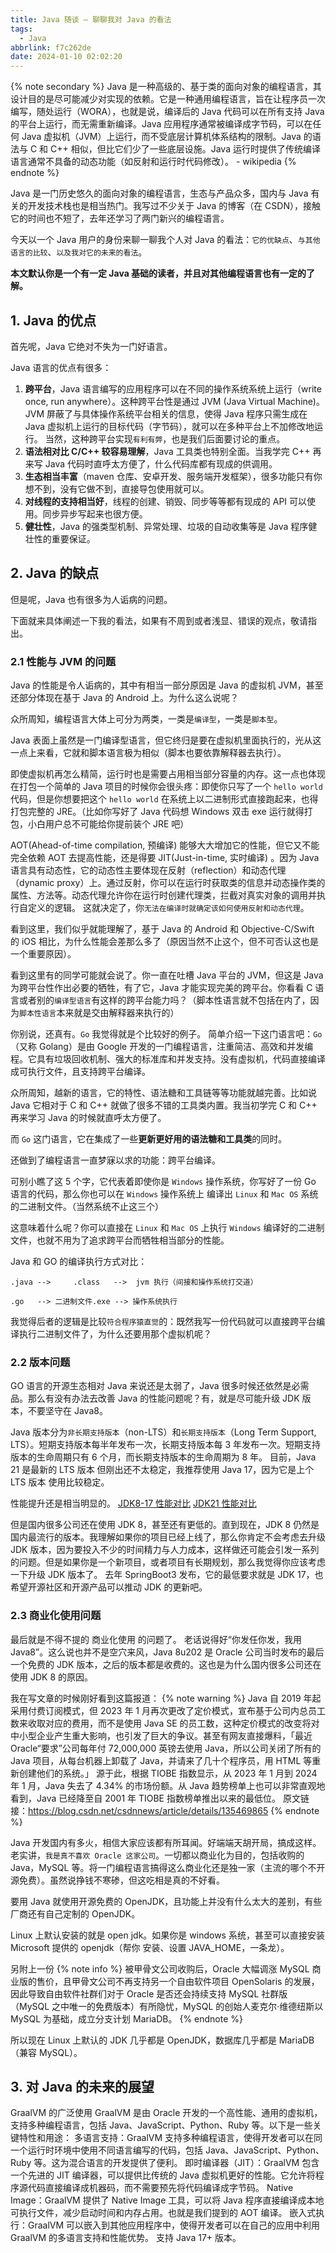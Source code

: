 ```yaml
---
title: Java 随谈 — 聊聊我对 Java 的看法
tags:
  - Java
abbrlink: f7c262de
date: 2024-01-10 02:02:20
---
```


{% note secondary %}
Java 是一种高级的、基于类的面向对象的编程语言，其设计目的是尽可能减少对实现的依赖。它是一种通用编程语言，旨在让程序员一次编写，随处运行（WORA），也就是说，编译后的 Java 代码可以在所有支持 Java 的平台上运行，而无需重新编译。Java 应用程序通常被编译成字节码，可以在任何 Java 虚拟机（JVM）上运行，而不受底层计算机体系结构的限制。Java 的语法与 C 和 C++ 相似，但比它们少了一些底层设施。Java 运行时提供了传统编译语言通常不具备的动态功能（如反射和运行时代码修改）。 - wikipedia
{% endnote %}


Java 是一门历史悠久的面向对象的编程语言，生态与产品众多，国内与 Java 有关的开发技术栈也是相当热门。我写过不少关于 Java 的博客（在 CSDN），接触它的时间也不短了，去年还学习了两门新兴的编程语言。

今天以一个 Java 用户的身份来聊一聊我个人对 Java 的看法：`它的优缺点`、`与其他语言的比较`、`以及我对它的未来的看法`。

**本文默认你是一个有一定 Java 基础的读者，并且对其他编程语言也有一定的了解。**

## 1. Java 的优点

首先呢，Java 它绝对不失为一门好语言。 

Java 语言的优点有很多：

1. **跨平台**，Java 语言编写的应用程序可以在不同的操作系统系统上运行（write once, run anywhere）。这种跨平台性是通过 JVM (Java Virtual Machine)。JVM 屏蔽了与具体操作系统平台相关的信息，使得 Java 程序只需生成在 Java 虚拟机上运行的目标代码（字节码），就可以在多种平台上不加修改地运行。
当然，这种跨平台实现`有利有弊`，也是我们后面要讨论的重点。
2. **语法相对比 C/C++ 较容易理解**，Java 工具类也特别全面。当我学完 C++ 再来写 Java 代码时直呼太方便了，什么代码库都有现成的供调用。
3. **生态相当丰富**（maven 仓库、安卓开发、服务端开发框架），很多功能只有你想不到，没有它做不到，直接导包使用就可以。
4. **对线程的支持相当好**，线程的创建、销毁、同步等等都有现成的 API 可以使用。同步异步写起来也很方便。
5. **健壮性**，Java 的强类型机制、异常处理、垃圾的自动收集等是 Java 程序健壮性的重要保证。

## 2. Java 的缺点

但是呢，Java 也有很多为人诟病的问题。 

下面就来具体阐述一下我的看法，如果有不周到或者浅显、错误的观点，敬请指出。 

### 2.1 性能与 JVM 的问题
Java 的性能是令人诟病的，其中有相当一部分原因是 Java 的虚拟机 JVM，甚至还部分体现在基于 Java 的 Android 上。为什么这么说呢？ 

众所周知，编程语言大体上可分为两类，一类是`编译型`，一类是`脚本型`。

Java 表面上虽然是一门编译型语言，但它终归是要在虚拟机里面执行的，光从这一点上来看，它就和脚本语言极为相似（脚本也要依靠解释器去执行）。

即使虚拟机再怎么精简，运行时也是需要占用相当部分容量的内存。这一点也体现在打包一个简单的 Java 项目的时候你会很头疼：即使你只写了一个 `hello world` 代码，但是你想要把这个 `hello world` 在系统上以二进制形式直接跑起来，也得打包完整的 JRE。（比如你写好了 Java 代码想 Windows 双击 exe 运行就得打包，小白用户总不可能给你提前装个 JRE 吧）

AOT(Ahead-of-time compilation, 预编译) 能够大大增加它的性能，但它又不能完全依赖 AOT 去提高性能，还是得要 JIT(Just-in-time, 实时编译) 。因为 Java 语言具有动态性，它的动态性主要体现在反射（reflection）和动态代理（dynamic proxy）上。通过反射，你可以在运行时获取类的信息并动态操作类的属性、方法等。动态代理允许你在运行时创建代理类，拦截对真实对象的调用并执行自定义的逻辑。
这就决定了，你`无法在编译时就确定该如何使用反射和动态代理`。

看到这里，我们似乎就能理解了，基于 Java 的 Android 和 Objective-C/Swift 的 iOS 相比，为什么性能会差那么多了（原因当然不止这个，但不可否认这也是一个重要原因）。

看到这里有的同学可能就会说了。你一直在吐槽 Java 平台的 JVM，但这是 Java 为跨平台性作出必要的牺牲，有了它，Java 才能实现完美的跨平台。你看看 C 语言或者别的`编译型语言`有这样的跨平台能力吗？（脚本性语言就不包括在内了，因为`脚本性语言`本来就是交由解释器来执行的） 

你别说，还真有。`Go` 我觉得就是个比较好的例子。
简单介绍一下这门语言吧：`Go`（又称 Golang）是由 Google 开发的一门编程语言，注重简洁、高效和并发编程。它具有垃圾回收机制、强大的标准库和并发支持。没有虚拟机，代码直接编译成可执行文件，且支持跨平台编译。

众所周知，越新的语言，它的特性、语法糖和工具链等等功能就越完善。比如说 Java 它相对于 C 和 C++ 就做了很多不错的工具类内置。我当初学完 C 和 C++ 再来学习 Java 的时候就直呼太方便了。 

而 `Go` 这门语言，它在集成了一些**更新更好用的语法糖和工具类**的同时。 

还做到了编程语言一直梦寐以求的功能：跨平台编译。 

可别小瞧了这 5 个字，它代表着即使你是 `Windows` 操作系统，你写好了一份 Go 语言的代码，那么你也可以在 `Windows` 操作系统上 编译出 `Linux` 和 `Mac OS` 系统的二进制文件。（当然系统不止这三个） 

这意味着什么呢？你可以直接在 `Linux` 和 `Mac OS` 上执行 `Windows` 编译好的二进制文件，也就不用为了追求跨平台而牺牲相当部分的性能。 

Java 和 GO 的编译执行方式对比：
```
.java -->     .class   -->  jvm 执行（间接和操作系统打交道） 

.go   --> 二进制文件.exe --> 操作系统执行 
```

我觉得后者的逻辑是比较`符合程序猿直觉`的：既然我写一份代码就可以直接跨平台编译执行二进制文件了，为什么还要用那个虚拟机呢？ 

### 2.2 版本问题
GO 语言的开源生态相对 Java 来说还是太弱了，Java 很多时候还依然是必需品。那么有没有办法去改善 Java 的性能问题呢？有，就是尽可能升级 JDK 版本，不要坚守在 Java8。

Java 版本分为`非长期支持版本`（non-LTS）和`长期支持版本`（Long Term Support, LTS）。短期支持版本每半年发布一次，长期支持版本每 3 年发布一次。短期支持版本的生命周期只有 6 个月，而长期支持版本的生命周期为 8 年。
目前，Java 21 是最新的 LTS 版本 但刚出还不太稳定，我推荐使用 Java 17，因为它是上个 LTS 版本 使用比较稳定。

性能提升还是相当明显的。
[JDK8-17 性能对比](https://kstefanj.github.io/2021/11/24/gc-progress-8-17.html)
[JDK21 性能对比](https://timefold.ai/blog/2023/java-21-performance)

但是国内很多公司还在使用 JDK 8，甚至还有更低的。直到现在，JDK 8 仍然是国内最流行的版本。我理解如果你的项目已经上线了，那么你肯定不会考虑去升级 JDK 版本，因为要投入不少的时间精力与人力成本，这样做还可能会引发一系列的问题。但是如果你是一个新项目，或者项目有长期规划，那么我觉得你应该考虑一下升级 JDK 版本了。
去年 SpringBoot3 发布，它的最低要求就是 JDK 17，也希望开源社区和开源产品可以推动 JDK 的更新吧。


### 2.3 商业化使用问题

最后就是不得不提的 商业化使用 的问题了。
老话说得好“你发任你发，我用 Java8”。这么说也并不是空穴来风，Java 8u202 是 Oracle 公司当时发布的最后一个免费的 JDK 版本，之后的版本都是收费的。这也是为什么国内很多公司还在使用 JDK 8 的原因。

我在写文章的时候刚好看到这篇报道：
{% note warning %}
Java 自 2019 年起采用付费订阅模式，但 2023 年 1 月再次更改了定价模式，宣布基于公司内总员工数来收取对应的费用，而不是使用 Java SE 的员工数，这种定价模式的改变将对中小型企业产生重大影响，也引发了巨大的争议。甚至有网友直接爆料，「最近 Oracle“要求”公司每年付 72,000,000 英镑去使用 Java，所以公司关闭了所有的 Java 项目，从每台机器上卸载了 Java，并请来了几十个程序员，用 HTML 等重新创建他们的系统。」
源于此，根据 TIOBE 指数显示，从 2023 年 1 月到 2024 年 1 月，Java 失去了 4.34% 的市场份额。从 Java 趋势榜单上也可以非常直观地看到，Java 已经降至自 2001 年 TIOBE 指数榜单推出以来的最低位。
原文链接：https://blog.csdn.net/csdnnews/article/details/135469865
{% endnote %}

Java 开发国内有多火，相信大家应该都有所耳闻。好端端天胡开局，搞成这样。老实讲，`我是真不喜欢 Oracle 这家公司`。一切都以商业化为目的，包括收购的 Java，MySQL 等。将一门编程语言搞得这么商业化还是独一家（主流的哪个不开源免费）。虽然说挣钱不寒碜，但这吃相是真的不好看。

要用 Java 就使用开源免费的 OpenJDK，且功能上并没有什么太大的差别，有些厂商还有自己定制的 OpenJDK。 

Linux 上默认安装的就是 open jdk。如果你是 windows 系统，甚至可以直接安装 Microsoft 提供的 openjdk（帮你 安装、设置 JAVA_HOME，一条龙）。 

另附上一份
{% note info %}
被甲骨文公司收购后，Oracle 大幅调涨 MySQL 商业版的售价，且甲骨文公司不再支持另一个自由软件项目 OpenSolaris 的发展，因此导致自由软件社群们对于 Oracle 是否还会持续支持 MySQL 社群版（MySQL 之中唯一的免费版本）有所隐忧，MySQL 的创始人麦克尔·维德纽斯以 MySQL 为基础，成立分支计划 MariaDB。
{% endnote %}

所以现在 Linux 上默认的 JDK 几乎都是 OpenJDK，数据库几乎都是 MariaDB（兼容 MySQL）。

## 3. 对 Java 的未来的展望

GraalVM 的广泛使用
GraalVM 是由 Oracle 开发的一个高性能、通用的虚拟机，支持多种编程语言，包括 Java、JavaScript、Python、Ruby 等。以下是一些关键特性和用途：
多语言支持：GraalVM 支持多种编程语言，使得开发者可以在同一个运行时环境中使用不同语言编写的代码，包括 Java、JavaScript、Python、Ruby 等。这为混合语言的开发提供了便利。
即时编译器（JIT）：GraalVM 包含一个先进的 JIT 编译器，可以提供比传统的 Java 虚拟机更好的性能。它允许将程序源代码直接编译成机器码，而不需要预先将代码编译成字节码。
Native Image：GraalVM 提供了 Native Image 工具，可以将 Java 程序直接编译成本地可执行文件，减少启动时间和内存占用。也就是我们提到的 AOT 编译。
嵌入式执行：GraalVM 可以嵌入到其他应用程序中，使得开发者可以在自己的应用中利用 GraalVM 的多语言支持和性能优势。
支持 Java 17+ 版本。


